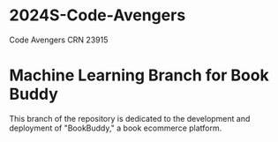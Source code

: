 # 2024S-Code-Avengers
Code Avengers CRN 23915

# Machine Learning Branch for Book Buddy

This branch of the repository is dedicated to the development and deployment of "BookBuddy," a book ecommerce platform.
